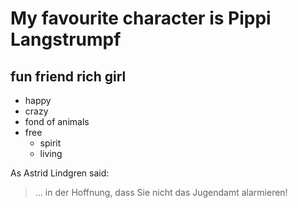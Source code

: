 # My favourite character is Pippi Langstrumpf

## fun friend rich girl

* happy 
* crazy
* fond of animals
* free
  * spirit
  * living

As Astrid Lindgren said:
> ... in der Hoffnung, dass Sie nicht das Jugendamt alarmieren! 

